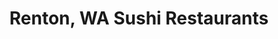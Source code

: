 ---
layout: city
title: Renton, WA Sushi Restaurants
permalink: /washington/renton/
stateAbbr: WA
stateName: Washington
cityName: Renton

---